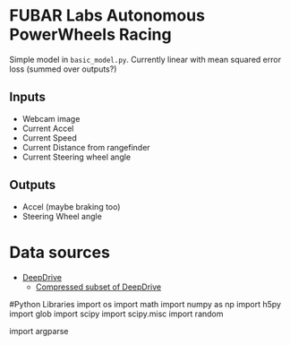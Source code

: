 # FUBAR Labs Autonomous PowerWheels Racing

Simple model in `basic_model.py`.  Currently linear with mean squared error loss (summed over outputs?)

## Inputs

* Webcam image
* Current Accel
* Current Speed
* Current Distance from rangefinder
* Current Steering wheel angle

## Outputs

* Accel (maybe braking too)
* Steering Wheel angle

# Data sources

* [DeepDrive](http://deepdrive.io)
  * [Compressed subset of DeepDrive](https://drive.google.com/open?id=0B0zbVEese408WjYtWGdJWTF0Rjg)

#Python Libraries
import os
import math
import numpy as np
import h5py
import glob
import scipy
import scipy.misc
import random

import argparse

